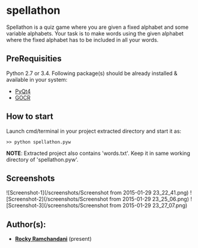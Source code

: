 # spellathon
Spellathon is a quiz game where you are given a fixed alphabet and some variable alphabets. Your task is to make words using the given alphabet where the fixed alphabet has to be included in all your words. 


## PreRequisities

Python 2.7 or 3.4.
Following package(s) should be already installed & available in your system:

* <a href="https://riverbankcomputing.com/software/pyqt/download">PyQt4</a>
* <a href="http://jocr.sourceforge.net/download.html">GOCR</a>



## How to start

Launch cmd/terminal in your project extracted directory and start it as:
```
>> python spellathon.pyw
```
**NOTE**: Extracted project also contains 'words.txt'. Keep it in same working directory of 'spellathon.pyw'.


## Screenshots

![Screenshot-1](/screenshots/Screenshot from 2015-01-29 23_22_41.png)
![Screenshot-2](/screenshots/Screenshot from 2015-01-29 23_25_06.png)
![Screenshot-3](/screenshots/Screenshot from 2015-01-29 23_27_07.png)


## Author(s):

* **<a href="mailto:riverdale1109@gmail.com">Rocky Ramchandani</a>**              (present)
